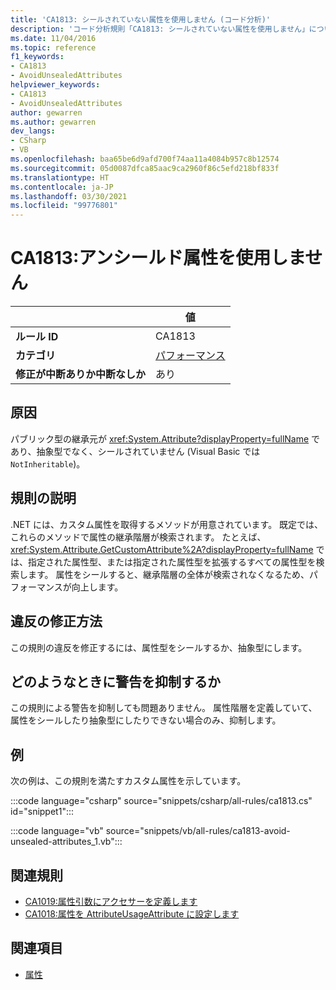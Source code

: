 ```yaml
---
title: 'CA1813: シールされていない属性を使用しません (コード分析)'
description: 'コード分析規則「CA1813: シールされていない属性を使用しません」について'
ms.date: 11/04/2016
ms.topic: reference
f1_keywords:
- CA1813
- AvoidUnsealedAttributes
helpviewer_keywords:
- CA1813
- AvoidUnsealedAttributes
author: gewarren
ms.author: gewarren
dev_langs:
- CSharp
- VB
ms.openlocfilehash: baa65be6d9afd700f74aa11a4084b957c8b12574
ms.sourcegitcommit: 05d0087dfca85aac9ca2960f86c5efd218bf833f
ms.translationtype: HT
ms.contentlocale: ja-JP
ms.lasthandoff: 03/30/2021
ms.locfileid: "99776801"
---
```

# <a name="ca1813-avoid-unsealed-attributes"></a>CA1813:アンシールド属性を使用しません

| | 値 |
|-|-|
| **ルール ID** |CA1813|
| **カテゴリ** |[パフォーマンス](performance-warnings.md)|
| **修正が中断ありか中断なしか** |あり|

## <a name="cause"></a>原因

パブリック型の継承元が <xref:System.Attribute?displayProperty=fullName> であり、抽象型でなく、シールされていません (Visual Basic では `NotInheritable`)。

## <a name="rule-description"></a>規則の説明

.NET には、カスタム属性を取得するメソッドが用意されています。 既定では、これらのメソッドで属性の継承階層が検索されます。 たとえば、<xref:System.Attribute.GetCustomAttribute%2A?displayProperty=fullName> では、指定された属性型、または指定された属性型を拡張するすべての属性型を検索します。 属性をシールすると、継承階層の全体が検索されなくなるため、パフォーマンスが向上します。

## <a name="how-to-fix-violations"></a>違反の修正方法

この規則の違反を修正するには、属性型をシールするか、抽象型にします。

## <a name="when-to-suppress-warnings"></a>どのようなときに警告を抑制するか

この規則による警告を抑制しても問題ありません。 属性階層を定義していて、属性をシールしたり抽象型にしたりできない場合のみ、抑制します。

## <a name="example"></a>例

次の例は、この規則を満たすカスタム属性を示しています。

:::code language="csharp" source="snippets/csharp/all-rules/ca1813.cs" id="snippet1":::

:::code language="vb" source="snippets/vb/all-rules/ca1813-avoid-unsealed-attributes_1.vb":::

## <a name="related-rules"></a>関連規則

- [CA1019:属性引数にアクセサーを定義します](ca1019.md)
- [CA1018:属性を AttributeUsageAttribute に設定します](ca1018.md)

## <a name="see-also"></a>関連項目

- [属性](../../../standard/design-guidelines/attributes.md)

